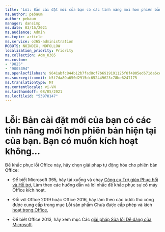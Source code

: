 ```yaml
---
title: 'Lỗi: Bản cài đặt mới của bạn có các tính năng mới hơn phiên bản hiện tại của bạn. Bạn có muốn kích hoạt không...'
ms.author: pebaum
author: pebaum
manager: dansimp
ms.date: 03/16/2021
ms.audience: Admin
ms.topic: article
ms.service: o365-administration
ROBOTS: NOINDEX, NOFOLLOW
localization_priority: Priority
ms.collection: Adm_O365
ms.custom:
- "9825"
- "9005394"
ms.openlocfilehash: 9641abfc844b12b7fad8cf7b6919101125f8f4805ed671da6cd2949d52716eab
ms.sourcegitcommit: b5f7da89a650d2915dc652449623c78be6247175
ms.translationtype: MT
ms.contentlocale: vi-VN
ms.lasthandoff: 08/05/2021
ms.locfileid: "53978147"
---
```

# <a name="error-your-new-install-has-newer-features-than-your-current-version-do-you-want-to-activate"></a>Lỗi: Bản cài đặt mới của bạn có các tính năng mới hơn phiên bản hiện tại của bạn. Bạn có muốn kích hoạt không...

Để khắc phục lỗi Office này, hãy chọn giải pháp tự động hóa cho phiên bản Office:

- Để biết Microsoft 365, hãy tải xuống và chạy [Công cụ Trợ giúp Phục hồi và Hỗ trợ.](https://aka.ms/SaRA-OfficeActivation-Chat) Làm theo các hướng dẫn và lời nhắc để khắc phục sự cố máy Office kích hoạt.

- Đối với Office 2019 hoặc Office 2016, hãy làm theo các bước thủ công được cung cấp trong mục Lỗi sản phẩm Chưa được cấp phép và kích [hoạt trong Office.](https://support.microsoft.com/office/0d23d3c0-c19c-4b2f-9845-5344fedc4380#bkmk_fixyourself)

- Để biết Office 2013, hãy xem mục Các [giải pháp Sửa lỗi Dễ dàng của Microsoft](https://support.microsoft.com/topic/microsoft-easy-fix-solutions-have-been-discontinued-b0f4b5f9-3b5a-bd9e-d75d-d45e2f12e16c).